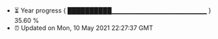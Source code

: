 - ⏳ Year progress { ██████████▁▁▁▁▁▁▁▁▁▁▁▁▁▁▁▁▁▁▁▁ } 35.60 %
- ⏰ Updated on Mon, 10 May 2021 22:27:37 GMT

